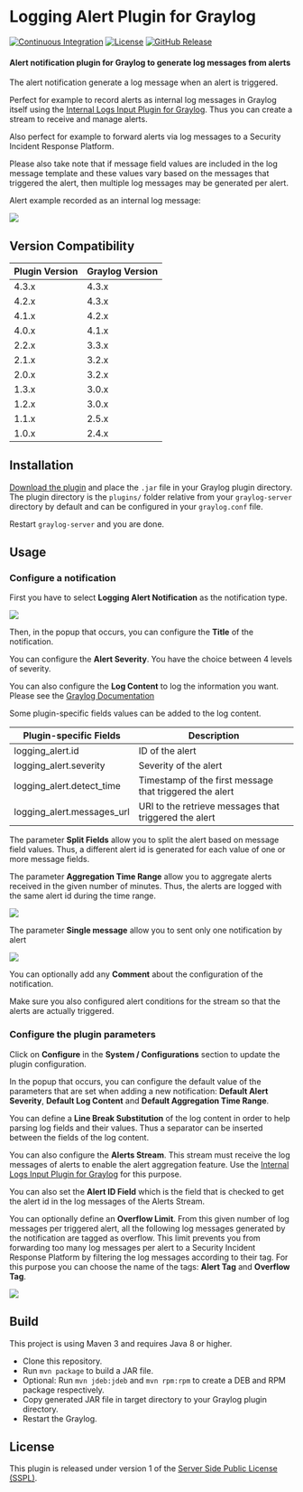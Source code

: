 # Logging Alert Plugin for Graylog

[![Continuous Integration](https://github.com/airbus-cyber/graylog-plugin-logging-alert/actions/workflows/ci.yml/badge.svg)](https://github.com/airbus-cyber/graylog-plugin-logging-alert/actions/workflows/ci.yml)
[![License](https://img.shields.io/badge/license-SSPL-green)](https://www.mongodb.com/licensing/server-side-public-license)
[![GitHub Release](https://img.shields.io/badge/release-v2.2.0-blue.svg)](https://github.com/airbus-cyber/graylog-plugin-logging-alert/releases)

#### Alert notification plugin for Graylog to generate log messages from alerts

The alert notification generate a log message when an alert is triggered.

Perfect for example to record alerts as internal log messages in Graylog itself using the [Internal Logs Input Plugin for Graylog](https://github.com/graylog-labs/graylog-plugin-internal-logs). Thus you can create a stream to receive and manage alerts.

Also perfect for example to forward alerts via log messages to a Security Incident Response Platform.

Please also take note that if message field values are included in the log message template and these values vary based on the messages that triggered the alert, then multiple log messages may be generated per alert.

Alert example recorded as an internal log message:

![](https://raw.githubusercontent.com/airbus-cyber/graylog-plugin-logging-alert/master/images/alert.png)

## Version Compatibility

| Plugin Version | Graylog Version |
|----------------| --------------- |
| 4.3.x          | 4.3.x           |
| 4.2.x          | 4.3.x           |
| 4.1.x          | 4.2.x           |
| 4.0.x          | 4.1.x           |
| 2.2.x          | 3.3.x           |
| 2.1.x          | 3.2.x           |
| 2.0.x          | 3.2.x           |
| 1.3.x          | 3.0.x           |
| 1.2.x          | 3.0.x           |
| 1.1.x          | 2.5.x           |
| 1.0.x          | 2.4.x           |

## Installation

[Download the plugin](https://github.com/airbus-cyber/graylog-plugin-logging-alert/releases)
and place the `.jar` file in your Graylog plugin directory. The plugin directory
is the `plugins/` folder relative from your `graylog-server` directory by default
and can be configured in your `graylog.conf` file.

Restart `graylog-server` and you are done.

## Usage

### Configure a notification

First you have to select **Logging Alert Notification** as the notification type.

![](https://raw.githubusercontent.com/airbus-cyber/graylog-plugin-logging-alert/master/images/select_notification.png)

Then, in the popup that occurs, you can configure the **Title** of the notification.

You can configure the **Alert Severity**. You have the choice between 4 levels of severity.

You can also configure the **Log Content** to log the information you want. 
Please see the [Graylog Documentation](https://docs.graylog.org/en/3.2/pages/alerts.html#data-available-to-notifications)

Some plugin-specific fields values can be added to the log content.

| Plugin-specific Fields     | Description                                             |
|----------------------------|---------------------------------------------------------|
| logging_alert.id           | ID of the alert                                         |
| logging_alert.severity     | Severity of the alert                                   |
| logging_alert.detect_time  | Timestamp of the first message that triggered the alert |
| logging_alert.messages_url | URI to the retrieve messages that triggered the alert   |

The parameter **Split Fields** allow you to split the alert based on message field values. Thus, a different alert id is generated for each value of one or more message fields.

The parameter **Aggregation Time Range** allow you to aggregate alerts received in the given number of minutes. Thus, the alerts are logged with the same alert id during the time range.

![](https://raw.githubusercontent.com/airbus-cyber/graylog-plugin-logging-alert/master/images/edit_notification.png)

The parameter **Single message** allow you to sent only one notification by alert

![](https://raw.githubusercontent.com/airbus-cyber/graylog-plugin-logging-alert/master/images/edit_notification2.png)

You can optionally add any **Comment** about the configuration of the notification.


Make sure you also configured alert conditions for the stream so that the alerts are actually triggered.

### Configure the plugin parameters

Click on **Configure** in the **System / Configurations** section to update the plugin configuration.
 
In the popup that occurs, you can configure the default value of the parameters that are set when adding a new notification: **Default Alert Severity**, **Default Log Content** and **Default Aggregation Time Range**.

You can define a **Line Break Substitution** of the log content in order to help parsing log fields and their values. Thus a separator can be inserted between the fields of the log content.

You can also configure the **Alerts Stream**. This stream must receive the log messages of alerts to enable the alert aggregation feature. Use the [Internal Logs Input Plugin for Graylog](https://github.com/graylog-labs/graylog-plugin-internal-logs) for this purpose.

You can also set the **Alert ID Field** which is the field that is checked to get the alert id in the log messages of the Alerts Stream.

You can optionally define an **Overflow Limit**. From this given number of log messages per triggered alert, all the following log messages generated by the notification are tagged as overflow. This limit prevents you from forwarding too many log messages per alert to a Security Incident Response Platform by filtering the log messages according to their tag. For this purpose you can choose the name of the tags: **Alert Tag** and **Overflow Tag**.

![](https://raw.githubusercontent.com/airbus-cyber/graylog-plugin-logging-alert/master/images/edit_plugin_configuration.png)

## Build

This project is using Maven 3 and requires Java 8 or higher.

* Clone this repository.
* Run `mvn package` to build a JAR file.
* Optional: Run `mvn jdeb:jdeb` and `mvn rpm:rpm` to create a DEB and RPM package respectively.
* Copy generated JAR file in target directory to your Graylog plugin directory.
* Restart the Graylog.

## License

This plugin is released under version 1 of the [Server Side Public License (SSPL)](LICENSE).
